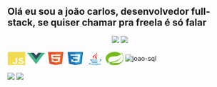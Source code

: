 ## Olá eu sou a joão carlos, desenvolvedor full-stack, se quiser chamar pra freela é só falar
<div align="center">
  <a href="https://github.com/joao-belmiro" style="text-decoration: none;">
  <img height="180em" src="https://github-readme-stats.vercel.app/api?username=joao-belmiro&show_icons=true&theme=dark&include_all_commits=true&count_private=true"/>
  <img height="180em" src="https://github-readme-stats.vercel.app/api/top-langs/?username=joao-belmiro&layout=compact&langs_count=7&theme=dark"/>
</div>
<div style="display: inline_block"><br>
  <img align="center" alt="joao-Js"  height="30" width="40" src="https://raw.githubusercontent.com/devicons/devicon/master/icons/javascript/javascript-plain.svg">
  <img align="center" alt="joao-Vuejs" height="30" width="40" src="https://raw.githubusercontent.com/devicons/devicon/master/icons/vuejs/vuejs-original.svg">
  <img align="center" alt="joao-HTML" height="30" width="40" src="https://raw.githubusercontent.com/devicons/devicon/master/icons/html5/html5-original.svg">
  <img align="center" alt="joao-CSS" height="30" width="40" src="https://raw.githubusercontent.com/devicons/devicon/master/icons/css3/css3-original.svg">
  <img align="center" alt="joao-java" height="30" width="40" src="https://raw.githubusercontent.com/devicons/devicon/master/icons/java/java-original.svg">
  <img align="center" alt="joao-spring" height="30" width="40" src="https://raw.githubusercontent.com/devicons/devicon/master/icons/spring/spring-original.svg">
  <img align="center" alt="joao-sql" height="30" width="40" src="https://cdn.jsdelivr.net/gh/devicons/devicon/icons/mysql/mysql-original.svg">

</div>
  <br>
<div> 
  <a href="https://www.linkedin.com/in/jo%C3%A3o-gon%C3%A7alves-294300191/" style="text-decoration: none;" target="_blank"><img src="https://img.shields.io/badge/-LinkedIn-%230077B5?style=for-the-badge&logo=linkedin&logoColor=white"></a> 
  <a href="https://api.whatsapp.com/send?phone=5591983529700&text=" style="text-decoration: none;" target="_blank"><img src="https://img.shields.io/badge/WhatsApp-25D366?style=for-the-badge&logo=whatsapp&logoColor=white"></a> 
</div>

<!--
**joao-belmiro/joao-belmiro** is a ✨ _special_ ✨ repository because its `README.md` (this file) appears on your GitHub profile.

Here are some ideas to get you started:

- 🔭 I’m currently working on ...
- 🌱 I’m currently learning ...
- 👯 I’m looking to collaborate on ...
- 🤔 I’m looking for help with ...
- 💬 Ask me about ...
- 📫 How to reach me: ...
- 😄 Pronouns: ...
- ⚡ Fun fact: ...
-->

